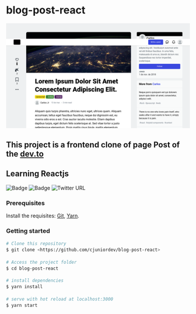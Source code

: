 # blog-post-react

![Screenshot](screenshot.png)
## This project is a frontend clone of page Post of the [dev.to](https://dev.to)
## Learning Reactjs

![Badge](https://img.shields.io/badge/reactjs-17.0.1-%2378D8F7)
![Badge](https://img.shields.io/badge/yarn-v1.22.5%20-%232188B6)
![Twitter URL](https://img.shields.io/twitter/url?style=social&url=https%3A%2F%2Ftwitter.com%2Fcjuniordev)

### Prerequisites

Install the requisites:
[Git](https://git-scm.com), [Yarn](https://yarnpkg.com/).

### Getting started

``` bash
# Clone this repository
$ git clone <https://github.com/cjuniordev/blog-post-react>

# Access the project folder
$ cd blog-post-react

# install dependencies
$ yarn install

# serve with hot reload at localhost:3000
$ yarn start
```
